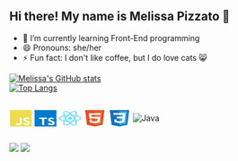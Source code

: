 ## Hi there! My name is Melissa Pizzato 👋

- 🌱 I’m currently learning Front-End programming
- 😄 Pronouns: she/her
- ⚡ Fun fact: I don't like coffee, but I do love cats 😸

[![Melissa's GitHub stats](https://github-readme-stats.vercel.app/api?username=melpizzato&show_icons=true&theme=tokyonight)](https://github.com/melpizzato/github-readme-stats)
<br>
[![Top Langs](https://github-readme-stats.vercel.app/api/top-langs/?username=melpizzato&theme=tokyonight&layout=compact)](https://github.com/melpizzato/github-readme-stats)

<div style="display: inline_block"><br>
  <img align="center" alt="Js" height="30" width="40" src="https://raw.githubusercontent.com/devicons/devicon/master/icons/javascript/javascript-plain.svg">
  <img align="center" alt="Ts" height="30" width="40" src="https://raw.githubusercontent.com/devicons/devicon/master/icons/typescript/typescript-plain.svg">
  <img align="center" alt="React" height="30" width="40" src="https://raw.githubusercontent.com/devicons/devicon/master/icons/react/react-original.svg">
  <img align="center" alt="HTML" height="30" width="40" src="https://raw.githubusercontent.com/devicons/devicon/master/icons/html5/html5-original.svg">
  <img align="center" alt="CSS" height="30" width="40" src="https://raw.githubusercontent.com/devicons/devicon/master/icons/css3/css3-original.svg">
  <img align="center" alt="Java" height="30" width="40" src="https://cdn.jsdelivr.net/gh/devicons/devicon@latest/icons/java/java-original-wordmark.svg">
</div>

  ##
  <a href="https://www.linkedin.com/in/melpizzato/" target="_blank"><img src="https://img.shields.io/badge/LinkedIn-0077B5?style=for-the-badge&logo=linkedin&logoColor=white" target="_blank"></a>
  <a href = "mailto:melpizzato@gmail.com"><img src="https://img.shields.io/badge/Gmail-D14836?style=for-the-badge&logo=gmail&logoColor=white" target="_blank"></a>

  
